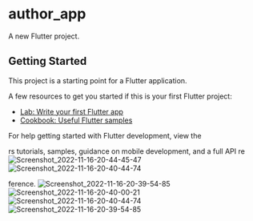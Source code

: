 # author_app

A new Flutter project.

## Getting Started

This project is a starting point for a Flutter application.

A few resources to get you started if this is your first Flutter project:

- [Lab: Write your first Flutter app](https://docs.flutter.dev/get-started/codelab)
- [Cookbook: Useful Flutter samples](https://docs.flutter.dev/cookbook)

For help getting started with Flutter development, view the

rs tutorials,
samples, guidance on mobile development, and a full API re![Screenshot_2022-11-16-20-44-45-47](https://user-images.githubusercontent.com/111499619/202233100-335babb2-3f8a-40e4-aa1f-17699c0cf503.png)
![Screenshot_2022-11-16-20-40-44-74](https://user-images.githubusercontent.com/111499619/202234205-0549a61d-d493-45a4-977d-cdaa1e5c0b92.png)

ference.
![Screenshot_2022-11-16-20-39-54-85](https://user-images.githubusercontent.com/111499619/202233932-7f62d92b-e16c-41d0-9b00-6d51bfed5e9a.png)
![Screenshot_2022-11-16-20-40-00-21](https://user-images.githubusercontent.com/111499619/202233972-94ac2de4-1b24-4ce4-8765-6a6df9f01f26.png)
![Screenshot_2022-11-16-20-40-44-74](https://user-images.githubusercontent.com/111499619/202234349-f6e5f2ca-66ef-4c4b-abd6-970600d4eeee.png)
![Screenshot_2022-11-16-20-39-54-85](https://user-images.githubusercontent.com/111499619/202234478-26a0f67c-7b6f-4daf-a399-bb0d110b13c9.png)
